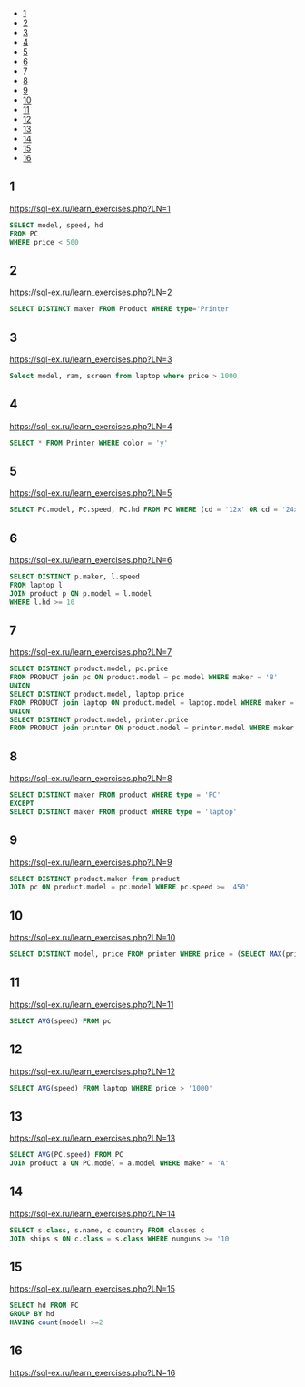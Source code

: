 + [1](#1)
+ [2](#2)
+ [3](#3)
+ [4](#4)
+ [5](#5)
+ [6](#6)
+ [7](#7)
+ [8](#8)
+ [9](#9)
+ [10](#10)
+ [11](#11)
+ [12](#12)
+ [13](#13)
+ [14](#14)
+ [15](#15)
+ [16](#16)

## 1

https://sql-ex.ru/learn_exercises.php?LN=1

```sql
SELECT model, speed, hd
FROM PC
WHERE price < 500
```

## 2

https://sql-ex.ru/learn_exercises.php?LN=2

```sql
SELECT DISTINCT maker FROM Product WHERE type='Printer'
```

## 3

https://sql-ex.ru/learn_exercises.php?LN=3

```sql
Select model, ram, screen from laptop where price > 1000
```

## 4

https://sql-ex.ru/learn_exercises.php?LN=4

```sql
SELECT * FROM Printer WHERE color = 'y'
```

## 5

https://sql-ex.ru/learn_exercises.php?LN=5

```sql
SELECT PC.model, PC.speed, PC.hd FROM PC WHERE (cd = '12x' OR cd = '24x') AND price < 600
```

## 6

https://sql-ex.ru/learn_exercises.php?LN=6

```sql
SELECT DISTINCT p.maker, l.speed
FROM laptop l
JOIN product p ON p.model = l.model
WHERE l.hd >= 10
```

## 7

https://sql-ex.ru/learn_exercises.php?LN=7

```sql
SELECT DISTINCT product.model, pc.price 
FROM PRODUCT join pc ON product.model = pc.model WHERE maker = 'B'
UNION
SELECT DISTINCT product.model, laptop.price 
FROM PRODUCT join laptop ON product.model = laptop.model WHERE maker = 'B'
UNION
SELECT DISTINCT product.model, printer.price 
FROM PRODUCT join printer ON product.model = printer.model WHERE maker = 'B'
```

## 8

https://sql-ex.ru/learn_exercises.php?LN=8

```sql
SELECT DISTINCT maker FROM product WHERE type = 'PC'
EXCEPT
SELECT DISTINCT maker FROM product WHERE type = 'laptop'
```

## 9

https://sql-ex.ru/learn_exercises.php?LN=9

```sql
SELECT DISTINCT product.maker from product
JOIN pc ON product.model = pc.model WHERE pc.speed >= '450'
```

## 10

https://sql-ex.ru/learn_exercises.php?LN=10

```sql
SELECT DISTINCT model, price FROM printer WHERE price = (SELECT MAX(price) FROM printer)
```

## 11

https://sql-ex.ru/learn_exercises.php?LN=11

```sql
SELECT AVG(speed) FROM pc
```

## 12

https://sql-ex.ru/learn_exercises.php?LN=12

```sql
SELECT AVG(speed) FROM laptop WHERE price > '1000'
```

## 13

https://sql-ex.ru/learn_exercises.php?LN=13

```sql
SELECT AVG(PC.speed) FROM PC
JOIN product a ON PC.model = a.model WHERE maker = 'A'
```

## 14

https://sql-ex.ru/learn_exercises.php?LN=14

```sql
SELECT s.class, s.name, c.country FROM classes c
JOIN ships s ON c.class = s.class WHERE numguns >= '10'
```

## 15

https://sql-ex.ru/learn_exercises.php?LN=15

```sql
SELECT hd FROM PC
GROUP BY hd
HAVING count(model) >=2
```

## 16

https://sql-ex.ru/learn_exercises.php?LN=16

```sql

```
